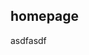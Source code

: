 <!--
 * @Author: your name
 * @Date: 2021-12-20 10:01:07
 * @LastEditTime: 2021-12-20 12:44:54
 * @LastEditors: Please set LastEditors
 * @Description: 打开koroFileHeader查看配置 进行设置: https://github.com/OBKoro1/koro1FileHeader/wiki/%E9%85%8D%E7%BD%AE
 * @FilePath: \react-ui-2\docs\index.md
-->

## homepage

asdfasdf
